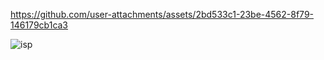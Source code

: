 https://github.com/user-attachments/assets/2bd533c1-23be-4562-8f79-146179cb1ca3

![isp](https://github.com/user-attachments/assets/f25ac141-6c3a-4165-89e9-0aacc81a2772)
